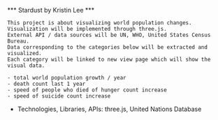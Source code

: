 *** Stardust by Kristin Lee ***

    This project is about visualizing world population changes.
    Visualization will be implemented through three.js.
    External API / data sources will be UN, WHO, United States Census Bureau.
    Data corresponding to the categories below will be extracted and visualized.
    Each category will be linked to new view page which will show the visual data.

    - total world population growth / year
    - death count last 1 year
    - speed of people who died of hunger count increase
    - speed of suicide count increase


* Technologies, Libraries, APIs:
    three.js, United Nations Database

